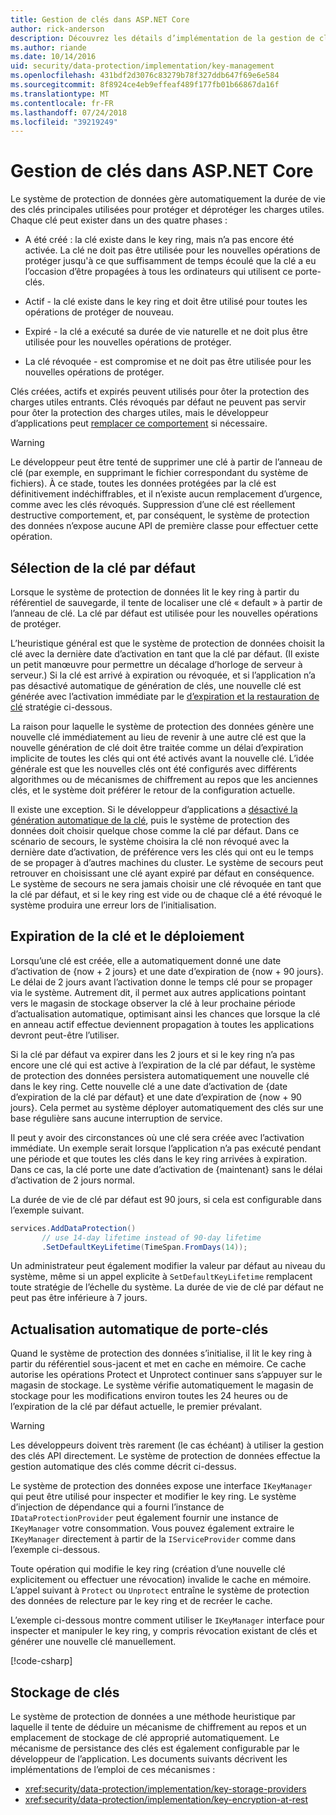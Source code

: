```yaml
---
title: Gestion de clés dans ASP.NET Core
author: rick-anderson
description: Découvrez les détails d’implémentation de la gestion de clés de Protection des données ASP.NET Core API.
ms.author: riande
ms.date: 10/14/2016
uid: security/data-protection/implementation/key-management
ms.openlocfilehash: 431bdf2d3076c83279b78f327ddb647f69e6e584
ms.sourcegitcommit: 8f8924ce4eb9effeaf489f177fb01b66867da16f
ms.translationtype: MT
ms.contentlocale: fr-FR
ms.lasthandoff: 07/24/2018
ms.locfileid: "39219249"
---
```

# <a name="key-management-in-aspnet-core"></a>Gestion de clés dans ASP.NET Core

<a name="data-protection-implementation-key-management"></a>

Le système de protection de données gère automatiquement la durée de vie des clés principales utilisées pour protéger et déprotéger les charges utiles. Chaque clé peut exister dans un des quatre phases :

* A été créé : la clé existe dans le key ring, mais n’a pas encore été activée. La clé ne doit pas être utilisée pour les nouvelles opérations de protéger jusqu'à ce que suffisamment de temps écoulé que la clé a eu l’occasion d’être propagées à tous les ordinateurs qui utilisent ce porte-clés.

* Actif - la clé existe dans le key ring et doit être utilisé pour toutes les opérations de protéger de nouveau.

* Expiré - la clé a exécuté sa durée de vie naturelle et ne doit plus être utilisée pour les nouvelles opérations de protéger.

* La clé révoquée - est compromise et ne doit pas être utilisée pour les nouvelles opérations de protéger.

Clés créées, actifs et expirés peuvent utilisés pour ôter la protection des charges utiles entrants. Clés révoqués par défaut ne peuvent pas servir pour ôter la protection des charges utiles, mais le développeur d’applications peut [remplacer ce comportement](xref:security/data-protection/consumer-apis/dangerous-unprotect#data-protection-consumer-apis-dangerous-unprotect) si nécessaire.

>[!WARNING]
> Le développeur peut être tenté de supprimer une clé à partir de l’anneau de clé (par exemple, en supprimant le fichier correspondant du système de fichiers). À ce stade, toutes les données protégées par la clé est définitivement indéchiffrables, et il n’existe aucun remplacement d’urgence, comme avec les clés révoqués. Suppression d’une clé est réellement destructive comportement, et, par conséquent, le système de protection des données n’expose aucune API de première classe pour effectuer cette opération.

## <a name="default-key-selection"></a>Sélection de la clé par défaut

Lorsque le système de protection de données lit le key ring à partir du référentiel de sauvegarde, il tente de localiser une clé « default » à partir de l’anneau de clé. La clé par défaut est utilisée pour les nouvelles opérations de protéger.

L’heuristique général est que le système de protection de données choisit la clé avec la dernière date d’activation en tant que la clé par défaut. (Il existe un petit manœuvre pour permettre un décalage d’horloge de serveur à serveur.) Si la clé est arrivé à expiration ou révoquée, et si l’application n’a pas désactivé automatique de génération de clés, une nouvelle clé est générée avec l’activation immédiate par le [d’expiration et la restauration de clé](xref:security/data-protection/implementation/key-management#data-protection-implementation-key-management-expiration) stratégie ci-dessous.

La raison pour laquelle le système de protection des données génère une nouvelle clé immédiatement au lieu de revenir à une autre clé est que la nouvelle génération de clé doit être traitée comme un délai d’expiration implicite de toutes les clés qui ont été activés avant la nouvelle clé. L’idée générale est que les nouvelles clés ont été configurés avec différents algorithmes ou de mécanismes de chiffrement au repos que les anciennes clés, et le système doit préférer le retour de la configuration actuelle.

Il existe une exception. Si le développeur d’applications a [désactivé la génération automatique de la clé](xref:security/data-protection/configuration/overview#disableautomatickeygeneration), puis le système de protection des données doit choisir quelque chose comme la clé par défaut. Dans ce scénario de secours, le système choisira la clé non révoqué avec la dernière date d’activation, de préférence vers les clés qui ont eu le temps de se propager à d’autres machines du cluster. Le système de secours peut retrouver en choisissant une clé ayant expiré par défaut en conséquence. Le système de secours ne sera jamais choisir une clé révoquée en tant que la clé par défaut, et si le key ring est vide ou de chaque clé a été révoqué le système produira une erreur lors de l’initialisation.

<a name="data-protection-implementation-key-management-expiration"></a>

## <a name="key-expiration-and-rolling"></a>Expiration de la clé et le déploiement

Lorsqu’une clé est créée, elle a automatiquement donné une date d’activation de {now + 2 jours} et une date d’expiration de {now + 90 jours}. Le délai de 2 jours avant l’activation donne le temps clé pour se propager via le système. Autrement dit, il permet aux autres applications pointant vers le magasin de stockage observer la clé à leur prochaine période d’actualisation automatique, optimisant ainsi les chances que lorsque la clé en anneau actif effectue deviennent propagation à toutes les applications devront peut-être l’utiliser.

Si la clé par défaut va expirer dans les 2 jours et si le key ring n’a pas encore une clé qui est active à l’expiration de la clé par défaut, le système de protection des données persistera automatiquement une nouvelle clé dans le key ring. Cette nouvelle clé a une date d’activation de {date d’expiration de la clé par défaut} et une date d’expiration de {now + 90 jours}. Cela permet au système déployer automatiquement des clés sur une base régulière sans aucune interruption de service.

Il peut y avoir des circonstances où une clé sera créée avec l’activation immédiate. Un exemple serait lorsque l’application n’a pas exécuté pendant une période et que toutes les clés dans le key ring arrivées à expiration. Dans ce cas, la clé porte une date d’activation de {maintenant} sans le délai d’activation de 2 jours normal.

La durée de vie de clé par défaut est 90 jours, si cela est configurable dans l’exemple suivant.

```csharp
services.AddDataProtection()
       // use 14-day lifetime instead of 90-day lifetime
       .SetDefaultKeyLifetime(TimeSpan.FromDays(14));
```

Un administrateur peut également modifier la valeur par défaut au niveau du système, même si un appel explicite à `SetDefaultKeyLifetime` remplacent toute stratégie de l’échelle du système. La durée de vie de clé par défaut ne peut pas être inférieure à 7 jours.

## <a name="automatic-key-ring-refresh"></a>Actualisation automatique de porte-clés

Quand le système de protection des données s’initialise, il lit le key ring à partir du référentiel sous-jacent et met en cache en mémoire. Ce cache autorise les opérations Protect et Unprotect continuer sans s’appuyer sur le magasin de stockage. Le système vérifie automatiquement le magasin de stockage pour les modifications environ toutes les 24 heures ou de l’expiration de la clé par défaut actuelle, le premier prévalant.

>[!WARNING]
> Les développeurs doivent très rarement (le cas échéant) à utiliser la gestion des clés API directement. Le système de protection de données effectue la gestion automatique des clés comme décrit ci-dessus.

Le système de protection des données expose une interface `IKeyManager` qui peut être utilisé pour inspecter et modifier le key ring. Le système d’injection de dépendance qui a fourni l’instance de `IDataProtectionProvider` peut également fournir une instance de `IKeyManager` votre consommation. Vous pouvez également extraire le `IKeyManager` directement à partir de la `IServiceProvider` comme dans l’exemple ci-dessous.

Toute opération qui modifie le key ring (création d’une nouvelle clé explicitement ou effectuer une révocation) invalide le cache en mémoire. L’appel suivant à `Protect` ou `Unprotect` entraîne le système de protection des données de relecture par le key ring et de recréer le cache.

L’exemple ci-dessous montre comment utiliser le `IKeyManager` interface pour inspecter et manipuler le key ring, y compris révocation existant de clés et générer une nouvelle clé manuellement.

[!code-csharp[](key-management/samples/key-management.cs)]

## <a name="key-storage"></a>Stockage de clés

Le système de protection de données a une méthode heuristique par laquelle il tente de déduire un mécanisme de chiffrement au repos et un emplacement de stockage de clé approprié automatiquement. Le mécanisme de persistance des clés est également configurable par le développeur de l’application. Les documents suivants décrivent les implémentations de l’emploi de ces mécanismes :

* <xref:security/data-protection/implementation/key-storage-providers>
* <xref:security/data-protection/implementation/key-encryption-at-rest>

